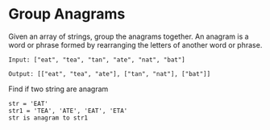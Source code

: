 # Group Anagrams

Given an array of strings, group the anagrams together. An anagram is a word or phrase formed by rearranging the letters of another word or phrase.

```
Input: ["eat", "tea", "tan", "ate", "nat", "bat"]
```

```
Output: [["eat", "tea", "ate"], ["tan", "nat"], ["bat"]]
```

Find if two string are anagram

```
str = 'EAT'
str1 = 'TEA', 'ATE', 'EAT', 'ETA'
str is anagram to str1
```
